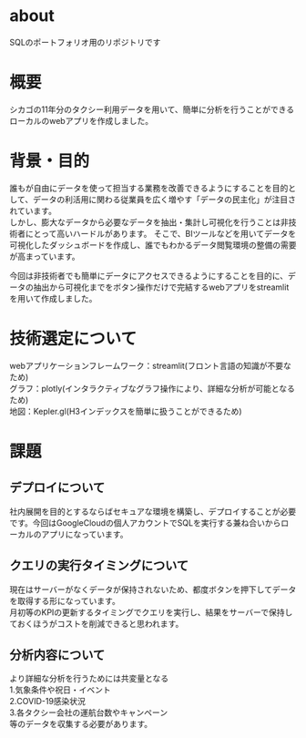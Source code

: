 # about  
SQLのポートフォリオ用のリポジトリです

# 概要  
シカゴの11年分のタクシー利用データを用いて、簡単に分析を行うことができるローカルのwebアプリを作成しました。

# 背景・目的  
誰もが自由にデータを使って担当する業務を改善できるようにすることを目的として、データの利活用に関わる従業員を広く増やす「データの民主化」が注目されています。  
しかし、膨大なデータから必要なデータを抽出・集計し可視化を行うことは非技術者にとって高いハードルがあります。
そこで、BIツールなどを用いてデータを可視化したダッシュボードを作成し、誰でもわかるデータ閲覧環境の整備の需要が高まっています。  
  
今回は非技術者でも簡単にデータにアクセスできるようにすることを目的に、データの抽出から可視化までをボタン操作だけで完結するwebアプリをstreamlitを用いて作成しました。  

# 技術選定について  
webアプリケーションフレームワーク：streamlit(フロント言語の知識が不要なため)  
グラフ：plotly(インタラクティブなグラフ操作により、詳細な分析が可能となるため)  
地図：Kepler.gl(H3インデックスを簡単に扱うことができるため)

# 課題  
## デプロイについて  
社内展開を目的とするならばセキュアな環境を構築し、デプロイすることが必要です。今回はGoogleCloudの個人アカウントでSQLを実行する兼ね合いからローカルのアプリになっています。

## クエリの実行タイミングについて  
現在はサーバーがなくデータが保持されないため、都度ボタンを押下してデータを取得する形になっています。  
月初等のKPIの更新するタイミングでクエリを実行し、結果をサーバーで保持しておくほうがコストを削減できると思われます。
  
## 分析内容について
より詳細な分析を行うためには共変量となる  
1.気象条件や祝日・イベント  
2.COVID-19感染状況  
3.各タクシー会社の運航台数やキャンペーン  
等のデータを収集する必要があります。
